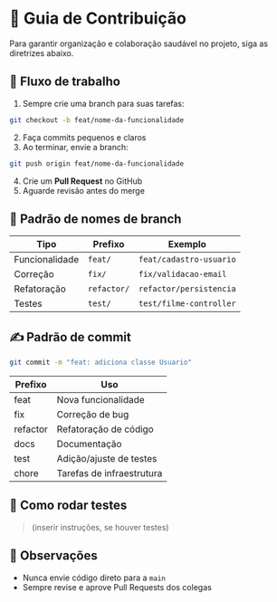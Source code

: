 # 🧩 Guia de Contribuição

Para garantir organização e colaboração saudável no projeto, siga as diretrizes abaixo.

## 🚧 Fluxo de trabalho

1. Sempre crie uma branch para suas tarefas:
```bash
git checkout -b feat/nome-da-funcionalidade
```

2. Faça commits pequenos e claros
3. Ao terminar, envie a branch:
```bash
git push origin feat/nome-da-funcionalidade
```

4. Crie um **Pull Request** no GitHub
5. Aguarde revisão antes do merge

## 💬 Padrão de nomes de branch

| Tipo      | Prefixo      | Exemplo                     |
|-----------|--------------|-----------------------------|
| Funcionalidade | `feat/` | `feat/cadastro-usuario`     |
| Correção  | `fix/`       | `fix/validacao-email`       |
| Refatoração | `refactor/` | `refactor/persistencia`     |
| Testes    | `test/`      | `test/filme-controller`     |

## ✍️ Padrão de commit

```bash
git commit -m "feat: adiciona classe Usuario"
```

| Prefixo     | Uso                       |
|-------------|---------------------------|
| feat        | Nova funcionalidade       |
| fix         | Correção de bug           |
| refactor    | Refatoração de código     |
| docs        | Documentação              |
| test        | Adição/ajuste de testes   |
| chore       | Tarefas de infraestrutura |

## 🧪 Como rodar testes

> (inserir instruções, se houver testes)

## 📌 Observações

- Nunca envie código direto para a `main`
- Sempre revise e aprove Pull Requests dos colegas